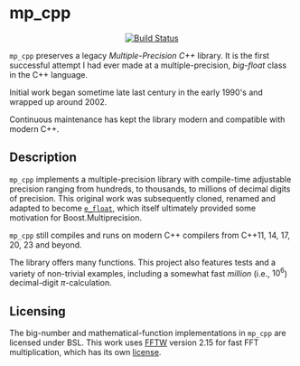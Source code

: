 mp_cpp
==================

<p align="center">
    <a href="https://github.com/ckormanyos/mp_cpp/actions">
        <img src="https://github.com/ckormanyos/mp_cpp/actions/workflows/mp_cpp.yml/badge.svg" alt="Build Status"></a>
</p>

`mp_cpp` preserves a legacy _Multiple_-_Precision_ _C++_ library.
It is the first successful attempt I had ever made at a multiple-precision,
_big_-_float_ class in the C++ language.

Initial work began sometime late last century in the early 1990's
and wrapped up around 2002.

Continuous maintenance has kept the library modern and compatible with modern C++.

## Description

`mp_cpp` implements a multiple-precision library with compile-time adjustable
precision ranging from hundreds, to thousands, to millions of decimal digits of precision.
This original work was subsequently cloned, renamed and adapted to become
[`e_float`](https://github.com/ckormanyos/e_float-2021),
which itself ultimately provided some motivation for Boost.Multiprecision.

`mp_cpp` still compiles and runs on modern C++ compilers
from C++11, 14, 17, 20, 23 and beyond.

The library offers many functions. This project also features tests
and a variety of non-trivial examples, including a somewhat fast
_million_ (i.e., $10^{6}$) decimal-digit $\pi$-calculation.

## Licensing

The big-number and mathematical-function implementations in `mp_cpp`
are licensed under BSL. This work uses [FFTW](https://www.fftw.org/)
version 2.15 for fast FFT multiplication, which has its own
[license](https://www.fftw.org/faq/section1.html#isfftwfree).
